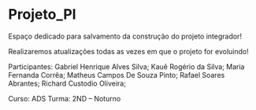 # Projeto_PI
Espaço dedicado para salvamento da construção do projeto integrador!

Realizaremos atualizações todas as vezes em que o projeto for evoluindo!


Participantes:
Gabriel Henrique Alves Silva;
Kauê Rogério da Silva;
Maria Fernanda Corrêa;
Matheus Campos De Souza Pinto; 
Rafael Soares Abrantes;
Richard Custodio Oliveira; 

Curso: ADS      Turma: 2ND – Noturno 
